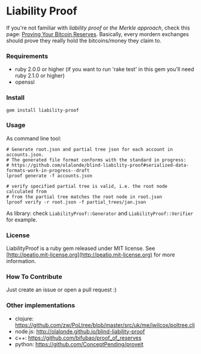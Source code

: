Liability Proof
===============

If you're not familiar with *liability proof* or *the Merkle approach*, check this page: [Proving Your Bitcoin Reserves](https://iwilcox.me.uk/2014/proving-bitcoin-reserves). Basically, every mordern exchanges should prove they really hold the bitcoins/money they claim to.

### Requirements ###

* ruby 2.0.0 or higher (if you want to run 'rake test' in this gem you'll need ruby 2.1.0 or higher)
* openssl

### Install ###

    gem install liability-proof

### Usage ###

As command line tool:

    # Generate root.json and partial tree json for each account in accounts.json.
    # The generated file format conforms with the standard in progress:
    # https://github.com/olalonde/blind-liability-proof#serialized-data-formats-work-in-progress--draft
    lproof generate -f accounts.json

    # verify specified partial tree is valid, i.e. the root node calculated from
    # from the partial tree matches the root node in root.json
    lproof verify -r root.json -f partial_trees/jan.json

As library: check `LiabilityProof::Generator` and `LiabilityProof::Verifier` for example.

### License ###

LiabilityProof is a ruby gem released under MIT license. See [http://peatio.mit-license.org](http://peatio.mit-license.org) for more information.

### How To Contribute ###

Just create an issue or open a pull request :)

### Other implementations ###

* clojure: https://github.com/zw/PoLtree/blob/master/src/uk/me/iwilcox/poltree.clj
* node.js: http://olalonde.github.io/blind-liability-proof
* c++: https://github.com/bifubao/proof_of_reserves
* python: https://github.com/ConceptPending/proveit

